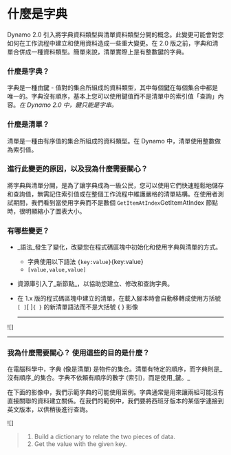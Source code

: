 # 什麼是字典

Dynamo 2.0 引入將字典資料類型與清單資料類型分開的概念。此變更可能會對您如何在工作流程中建立和使用資料造成一些重大變更。在 2.0 版之前，字典和清單合併成一種資料類型。簡單來說，清單實際上是有整數鍵的字典。

### **什麼是字典？**

字典是一種由鍵 - 值對的集合所組成的資料類型，其中每個鍵在每個集合中都是唯一的。字典沒有順序，基本上您可以使用鍵值而不是清單中的索引值「查詢」內容。_在 Dynamo 2.0 中，鍵只能是字串。_

### **什麼是清單？**

清單是一種由有序值的集合所組成的資料類型。在 Dynamo 中，清單使用整數做為索引值。

### **進行此變更的原因，以及我為什麼需要關心？**

將字典與清單分開，是為了讓字典成為一級公民，您可以使用它們快速輕鬆地儲存和查詢值，無需記住索引值或在整個工作流程中維護嚴格的清單結構。在使用者測試期間，我們看到當使用字典而不是數個 `GetItemAtIndex`GetItemAtIndex 節點時，很明顯縮小了圖表大小。

### **有哪些變更？**

* _語法_發生了變化，改變您在程式碼區塊中初始化和使用字典與清單的方式。
   * 字典使用以下語法 `{key:value}`{key:value}
   * `[value,value,value]`
* 資源庫引入了_新節點_，以協助您建立、修改和查詢字典。
* 在 1.x 版的程式碼區塊中建立的清單，在載入腳本時會自動移轉成使用方括號 `[ ]`[ ]`{ }` 的新清單語法而不是大括號 { } 影像

   ***

![]

***

### **我為什麼需要關心？ 使用這些的目的是什麼？**

在電腦科學中，字典 (像是清單) 是物件的集合。清單有特定的順序，而字典則是_沒有順序_的集合。字典不依賴有順序的數字 (索引)，而是使用_鍵。_

在下面的影像中，我們示範字典的可能使用案例。字典通常是用來讓兩組可能沒有直接關聯的資料建立關係。在我們的範例中，我們要將西班牙版本的某個字連接到英文版本，以供稍後進行查詢。

![]

> 1. Build a dictionary to relate the two pieces of data.
> 2. Get the value with the given key.
